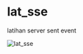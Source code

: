 # lat_sse

latihan server sent event

![lat_sse](https://user-images.githubusercontent.com/21541959/107751340-df3b9500-6d4f-11eb-8edf-51b4940e3422.png)
